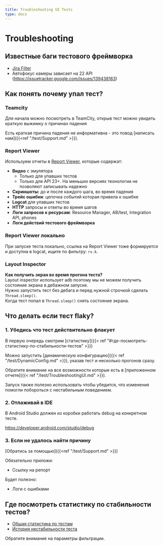 ```yaml
---
title: Troubleshooting UI Tests
type: docs
---
```


# Troubleshooting

## Известные баги тестового фреймворка

- [Jira Filter](http://links.k.avito.ru/Dg)
- Автофокус камеры зависает на 22 API (https://issuetracker.google.com/issues/139438163)

## Как понять почему упал тест?

### Teamcity

Для начала можно посмотреть в TeamCity, открыв тест можно увидеть краткую выжимку о причинах падения

Есть краткая причина падения не информативна - это повод [написать нам]({{<ref "/test/Support.md" >}}).

### Report Viewer

Используем отчеты в [Report Viewer](http://links.k.avito.ru/cfxRp7KAg), которые содержат:

- **Видео** с эмулятора
    - Только для упавших тестов
    - Только для API 23+. На меньших версиях технологии не позволяют записывать надежно
- **Скриншоты:** до и после каждого шага, во время падения
- **Трейс ошибки**: цепочка событий которая привела к ошибке
- **Logcat** для упавших тестов
- **HTTP** запросы и ответы во время шагов
- **Логи запросов к ресурсам**: Resource Manager, AB/test, Integration API, phones
- **Логи действий тестового фреймворка**

### Report Viewer локально

При запуске теста локально, ссылка на Report Viewer тоже формируется и доступна в logcat, ищите по фильтру: `rv.k`.

### Layout Inspector

__Как получить экран во время прогона теста?__
<br> Layout inspector использует adb поэтому мы не можем получить состояние экрана в дебажном запуске.
<br> Нужно запустить тест без дебага и перед нужной строчкой сделать `Thread.sleep()`.
<br> Когда тест попал в `Thread.sleep()` снять состояние экрана.

## Что делать если тест flaky?

### 1. Убедись что тест действительно флакует

В первую очередь смотрим [статистику]({{< ref "#где-посмотреть-статистику-по-стабильности-тестов" >}})

Можно запустить [динамическую конфигурацию]({{< ref "/test/DynamicConfig.md" >}}), указав тест и несколько прогонов сразу.

Обратите внимание на все возможности которые есть в [приложенном отчете]({{< ref "/test/TroubleshootingUI.md" >}}).

Запуск также полезно использовать чтобы убедится, что изменения помогли побороться с нестабильным поведением.

### 2. Отлаживай в IDE

В Android Studio должен из коробки работать debug на конкретном тесте.

https://developer.android.com/studio/debug

### 3. Если не удалось найти причину

[Обратись за помощью]({{<ref "/test/Support.md" >}})

Обязательно приложи:

- Ссылку на репорт
 
Будет полезно: 

- Логи с ошибками

## Где посмотреть статистику по стабильности тестов?

- [Общая статистика по тестам](http://links.k.avito.ru/FR)
- [История нестабильности теста](http://links.k.avito.ru/5W)

Обратите внимание на параметры фильтрации.
